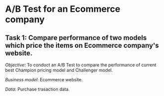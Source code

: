 # A/B Test for an Ecommerce company

## Task 1: Compare performance of two models which price the items on Ecommerce company's website.
*Objective*: To conduct an A/B Test to compare the performance of current best Champion pricing model and Challenger model.<br>

*Business model*: Ecommerce website.<br>

*Data*: Purchase trasaction data.<br>
